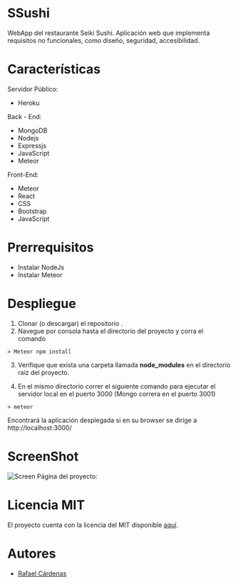 # SSushi
WebApp del restaurante Seiki Sushi. 
Aplicación web que implementa requisitos no funcionales, como diseño, seguridad, accesibilidad.


# Características


Servidor Público:
- Heroku

Back - End:
- MongoDB
- Nodejs
- Expressjs
- JavaScript
- Meteor

Front-End:
- Meteor
- React
- CSS
- Bootstrap
- JavaScript

# Prerrequisitos
- Instalar NodeJs
- Instalar Meteor

# Despliegue
1. Clonar (o descargar) el repositorio .
2. Navegue por consola hasta el directorio del proyecto y corra el comando
```
> Meteor npm install
```
3. Verifique que exista una carpeta llamada **node_modules**  en el directorio raíz  del proyecto.

4. En el mismo directorio correr el siguiente comando para ejecutar el servidor local en el puerto 3000 (Mongo correra en el puerto 3001)
```
> meteor
```

Encontrará la aplicación desplegada si en su browser se dirige a http://localhost:3000/


# ScreenShot
![Screen](https://github.com/rcardenas11/SSushi/blob/master/public/images/Screenshot.JPG?raw=true)
Página del proyecto: 

# Licencia MIT

El proyecto cuenta con la licencia del MIT disponible [aquí](https://github.com/daramirezv/servicios-uniandes/blob/master/LICENSE).

# Autores
- [Rafael Cárdenas](https://rcardenas11.github.io/)
